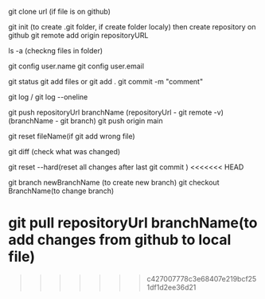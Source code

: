 git clone url (if file is on github)

git init (to create .git folder, if create folder localy)
then create repository on github
git remote add origin repositoryURL

ls -a (checkng files in folder)

git config user.name
git config user.email

git status
git add files or git add .
git commit -m "comment"

git log / git log --oneline

git push repositoryUrl branchName
(repositoryUrl - git remote -v)
(branchName - git branch)
git push origin main

git reset fileName(if git add wrong file)

git diff (check what was changed)

git reset --hard(reset all changes after last git commit )
<<<<<<< HEAD

git branch newBranchName (to create new branch)
git checkout BranchName(to change branch)

git pull repositoryUrl branchName(to add changes from github to local file)
=======
>>>>>>> c427007778c3e68407e219bcf251df1d2ee36d21
